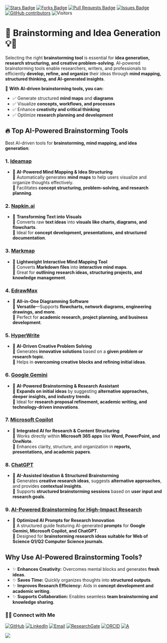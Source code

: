 <a href="https://github.com/drshahizan/short-course/stargazers"><img src="https://img.shields.io/github/stars/drshahizan/short-course" alt="Stars Badge"/></a>
<a href="https://github.com/drshahizan/short-course/network/members"><img src="https://img.shields.io/github/forks/drshahizan/short-course" alt="Forks Badge"/></a>
<a href="https://github.com/drshahizan/short-course/pulls"><img src="https://img.shields.io/github/issues-pr/drshahizan/short-course" alt="Pull Requests Badge"/></a>
<a href="https://github.com/drshahizan/short-course"><img src="https://img.shields.io/github/issues/drshahizan/short-course" alt="Issues Badge"/></a>
<a href="https://github.com/drshahizan/short-course/graphs/contributors"><img alt="GitHub contributors" src="https://img.shields.io/github/contributors/drshahizan/short-course?color=2b9348"></a>
![Visitors](https://api.visitorbadge.io/api/visitors?path=https%3A%2F%2Fgithub.com%2Fdrshahizan%2Fshort-course&labelColor=%23d9e3f0&countColor=%23697689&style=flat)

# 🚀 **Brainstorming and Idea Generation** 💡🧠  

Selecting the right **brainstorming tool** is essential for **idea generation, research structuring, and creative problem-solving**. AI-powered brainstorming tools enable researchers, writers, and professionals to efficiently **develop, refine, and organize** their ideas through **mind mapping, structured thinking, and AI-generated insights**.

📌 **With AI-driven brainstorming tools, you can:**  
  - ✅ Generate structured **mind maps** and **diagrams**  
  - ✅ Visualize **concepts, workflows, and processes**  
  - ✅ Enhance **creativity and critical thinking**  
  - ✅ Optimize **research planning and development**  

## 🔥 **Top AI-Powered Brainstorming Tools**
Best AI-driven tools for **brainstorming, mind mapping, and idea generation**:

### 1. [Ideamap](ideamap.md)  
  - 📌 **AI-Powered Mind Mapping & Idea Structuring**  
🔹 Automatically generates **mind maps** to help users visualize and organize thoughts effectively.  
🔹 Facilitates **concept structuring, problem-solving, and research planning**.  


### 2. [Napkin.ai](napkin.md)  
  - 📌 **Transforming Text into Visuals**  
🔹 Converts raw **text ideas** into **visuals like charts, diagrams, and flowcharts**.  
🔹 Ideal for **concept development, presentations, and structured documentation**.  

### 3. [Markmap](markmap.md)   
  - 📌 **Lightweight Interactive Mind Mapping Tool**  
🔹 Converts **Markdown files** into **interactive mind maps**.  
🔹 Great for **outlining research ideas, structuring projects, and knowledge management**.  

### 4. [EdrawMax](edrawmax.md)
  - 📌 **All-in-One Diagramming Software**  
🔹 **Versatile**—Supports **flowcharts, network diagrams, engineering drawings, and more**.  
🔹 Perfect for **academic research, project planning, and business development**.  

### 5. [HyperWrite](hyperwrite.md)  
  - 📌 **AI-Driven Creative Problem Solving**  
🔹 Generates **innovative solutions** based on a **given problem or research topic**.  
🔹 Helps in **overcoming creative blocks and refining initial ideas**.  

### 6. [Google Gemini](gemini.md)  
  - 📌 **AI-Powered Brainstorming & Research Assistant**  
🔹 **Expands on initial ideas** by suggesting **alternative approaches, deeper insights, and industry trends**.  
🔹 Ideal for **research proposal refinement, academic writing, and technology-driven innovations**.  

### 7. [Microsoft Copilot](copilot.md)  
  - 📌 **Integrated AI for Research & Content Structuring**  
🔹 Works directly within **Microsoft 365 apps** like **Word, PowerPoint, and OneNote**.  
🔹 Enhances clarity, structure, and organization in **reports, presentations, and academic papers**.  

### 8. [ChatGPT](chatgpt.md)   
  - 📌 **AI-Assisted Ideation & Structured Brainstorming**  
🔹 Generates **creative research ideas**, suggests **alternative approaches**, and provides **contextual insights**.  
🔹 Supports **structured brainstorming sessions** based on **user input and research goals**.  

### 9. [AI-Powered Brainstorming for High-Impact Research](prompt.md)  
  - 📌 **Optimized AI Prompts for Research Innovation**  
🔹 A structured guide featuring AI-generated **prompts** for **Google Gemini, Microsoft Copilot, and ChatGPT**.  
🔹 Designed for **brainstorming research ideas suitable for Web of Science Q1/Q2 Computer Science journals**.  

## Why Use AI-Powered Brainstorming Tools?
  - ✨ **Enhances Creativity:** Overcomes mental blocks and generates **fresh ideas**.  
  - ✨ **Saves Time:** Quickly organizes thoughts into **structured outputs**.  
  - ✨ **Improves Research Efficiency:** Aids in **concept development and academic writing**.  
  - ✨ **Supports Collaboration:** Enables seamless **team brainstorming and knowledge sharing**.  

### 🙌🏻 Connect with Me
<p align="left">
    <a href="https://github.com/drshahizan" target="_blank"><img alt="GitHub" src="https://img.shields.io/badge/-@drshahizan-181717?style=flat-square&logo=GitHub&logoColor=white"></a>
    <a href="https://www.linkedin.com/in/drshahizan" target="_blank"><img alt="LinkedIn" src="https://img.shields.io/badge/-drshahizan-blue?style=flat-square&logo=Linkedin&logoColor=white&link=https://www.linkedin.com/in/drshahizan/"></a>
    <a href="mailto:shahizan@utm.my" target="_blank"><img alt="Email" src="https://img.shields.io/badge/-shahizan@utm.my-c14438?style=flat-square&logo=Gmail&logoColor=white&link=mailto:shahizan@utm.my.com"></a>
    <a href="https://www.researchgate.net/profile/Mohd-Othman-28" target="_blank"><img alt="ResearchGate" src="https://img.shields.io/badge/-ResearchGate-00CCBB?style=flat-square&logo=ResearchGate&logoColor=white"></a>
    <a href="https://orcid.org/0000-0003-4261-1873" target="_blank"><img alt="ORCID" src="https://img.shields.io/badge/-ORCID-A6CE39?style=flat-square&logo=ORCID&logoColor=white"></a> 
 <a href="https://visitorbadge.io/status?path=https%3A%2F%2Fgithub.com%2Fdrshahizan" target="_blank"><img alt="A" src="https://api.visitorbadge.io/api/visitors?path=https%3A%2F%2Fgithub.com%2Fdrshahizan&labelColor=%23697689&countColor=%23555555&style=plastic"></a>
 
![](https://hit.yhype.me/github/profile?user_id=81284918)
</p>
